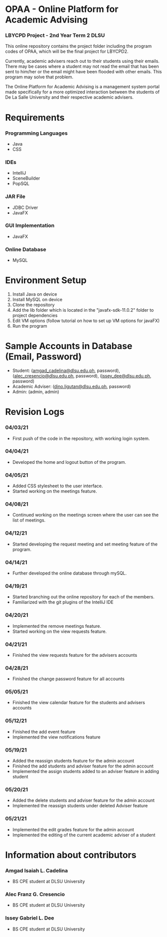 # OPAA - Online Platform for Academic Advising
### LBYCPD Project - 2nd Year Term 2 DLSU

This online repository contains the project folder including the program codes of OPAA, which will be the final project for LBYCPD2. 

Currently, academic advisers reach out to their students using their emails. There may be cases where 
a student may not read the email that has been sent to him/her or the email might have been flooded with other emails. 
This program may solve that problem.

The Online Platform for Academic Advising is a management system portal made specifically for a more 
optimized interaction between the students of De La Salle University and their respective academic advisers.


# Requirements
### Programming Languages 
- Java
- CSS

### IDEs
- IntelliJ
- SceneBuilder
- PopSQL

### JAR File 
- JDBC Driver
- JavaFX

### GUI Implementation
- JavaFX

### Online Database 
- MySQL

# Environment Setup
1.  Install Java on device
2.  Install MySQL on device
3.  Clone the repository
4.  Add the lib folder which is located in the "javafx-sdk-11.0.2" folder to project dependencies 
5.  Edit VM options (follow tutorial on how to set up VM options for javaFX)
6.  Run the program

# Sample Accounts in Database (Email, Password)
- Student: (amgad_cadelina@dlsu.edu.ph, password), (alec_cresencio@dlsu.edu.ph, password), (issey_dee@dlsu.edu.ph, password)
- Academic Adviser: (dino.ligutan@dlsu.edu.ph, password)
- Admin: (admin, admin)

# Revision Logs
### 04/03/21 
- First push of the code in the repository, with working login system.

### 04/04/21 
- Developed the home and logout button of the program.

### 04/05/21 
- Added CSS stylesheet to the user interface. 
- Started working on the meetings feature. 

### 04/08/21 
- Continued working on the meetings screen where the user can see the list of meetings.

### 04/12/21 
- Started developing the request meeting and set meeting feature of the program.

### 04/14/21
- Further developed the online database through mySQL. 

### 04/19/21
- Started branching out the online repository for each of the members.
- Familiarized with the git plugins of the IntelliJ IDE

### 04/20/21
- Implemented the remove meetings feature.
- Started working on the view requests feature.

### 04/21/21
- Finished the view requests feature for the advisers accounts

### 04/28/21
- Finished the change password feature for all accounts

### 05/05/21
- Finished the view calendar feature for the students and advisers accounts

### 05/12/21
- Finished the add event feature
- Implemented the view notifications feature

### 05/19/21
- Added the reassign students feature for the admin account
- Finished the add students and adviser feature for the admin account
- Implemented the assign students added to an adviser feature in adding student

### 05/20/21
- Added the delete students and adviser feature for the admin account
- Implemented the reassign students under deleted Adviser feature

### 05/21/21
- Implemented the edit grades feature for the admin account
- Implemented the editing of the  current academic adviser of a student

# Information about contributors

### Amgad Isaiah L. Cadelina

- BS CPE student at DLSU University

### Alec Franz G. Cresencio

- BS CPE student at DLSU University

### Issey Gabriel L. Dee

- BS CPE student at DLSU University
